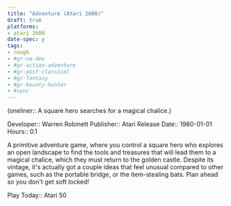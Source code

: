 ```yaml
---
title: "Adventure (Atari 2600)"
draft: true
platforms:
- atari 2600
date-spec: y
tags:
- rough
- #gr-na-dev 
- #gr-action-adventure 
- #gr-post-classical 
- #gr-fantasy 
- #gr-bounty-hunter 
- #sync
---
```


(oneliner:: A square hero searches for a magical chalice.)

Developer:: Warren  Robinett
Publisher:: Atari
Release Date:: 1980-01-01
Hours:: 0.1

A primitive adventure game, where you control a square hero who explores an open landscape to find the tools and treasures that will lead them to a magical chalice, which they must return to the golden castle. Despite its vintage, it's actually got a couple ideas that feel unusual compared to other games, such as the portable bridge, or the item-stealing bats. Plan ahead so you don't get soft locked!

Play Today:: Atari 50
